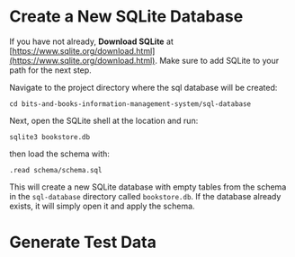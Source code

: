 # Create a New SQLite Database
If you have not already, **Download SQLite** at [https://www.sqlite.org/download.html](https://www.sqlite.org/download.html). Make sure to add SQLite to your path for the next step.

Navigate to the project directory where the sql database will be created:

```
cd bits-and-books-information-management-system/sql-database
```

Next, open the SQLite shell at the location and run:

```
sqlite3 bookstore.db
```

then load the schema with:

```
.read schema/schema.sql
```

This will create a new SQLite database with empty tables from the schema in the `sql-database` directory called `bookstore.db`. If the database already exists, it will simply open it and apply the schema.

# Generate Test Data